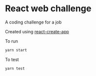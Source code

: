 # React web challenge
A coding challenge for a job

Created using [react-create-app](https://github.com/facebook/create-react-app)

To run
```sh
yarn start
```

To test
```sh
yarn test
```
